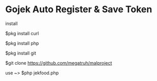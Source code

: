 # Gojek Auto Register & Save Token 

install

  $pkg install curl

  $pkg install php

  $pkg install git

  $git clone https://github.com/megatruh/malproject

use ~> $php jekfood.php
